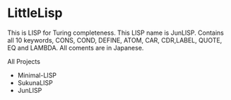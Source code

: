 LittleLisp
==========

This is LISP for Turing completeness. This LISP name is JunLISP. Contains all 10 keywords, CONS, COND, DEFINE, ATOM, CAR, CDR,LABEL, QUOTE, EQ and LAMBDA. All coments are in Japanese. 

All Projects
 - Minimal-LISP
 - SukunaLISP
 - JunLISP
